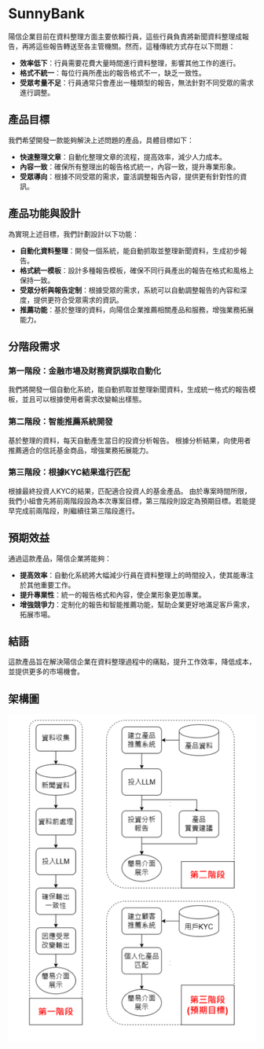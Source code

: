 # SunnyBank

陽信企業目前在資料整理方面主要依賴行員，這些行員負責將新聞資料整理成報告，再將這些報告轉送至各主管機關。然而，這種傳統方式存在以下問題：
- **效率低下**：行員需要花費大量時間進行資料整理，影響其他工作的進行。
- **格式不統一**：每位行員所產出的報告格式不一，缺乏一致性。
- **受眾考量不足**：行員通常只會產出一種類型的報告，無法針對不同受眾的需求進行調整。

## 產品目標

我們希望開發一款能夠解決上述問題的產品，具體目標如下：
- **快速整理文章**：自動化整理文章的流程，提高效率，減少人力成本。
- **內容一致**：確保所有整理出的報告格式統一，內容一致，提升專業形象。
- **受眾導向**：根據不同受眾的需求，靈活調整報告內容，提供更有針對性的資訊。

## 產品功能與設計

為實現上述目標，我們計劃設計以下功能：
- **自動化資料整理**：開發一個系統，能自動抓取並整理新聞資料，生成初步報告。
- **格式統一模板**：設計多種報告模板，確保不同行員產出的報告在格式和風格上保持一致。
- **受眾分析與報告定制**：根據受眾的需求，系統可以自動調整報告的內容和深度，提供更符合受眾需求的資訊。
- **推薦功能**：基於整理的資料，向陽信企業推薦相關產品和服務，增強業務拓展能力。

## 分階段需求

### 第一階段：金融市場及財務資訊擷取自動化

我們將開發一個自動化系統，能自動抓取並整理新聞資料，生成統一格式的報告模板，並且可以根據使用者需求改變輸出樣態。

### 第二階段：智能推薦系統開發

基於整理的資料，每天自動產生當日的投資分析報告。
根據分析結果，向使用者推薦適合的信託基金商品，增強業務拓展能力。

### 第三階段：根據KYC結果進行匹配

根據最終投資人KYC的結果，匹配適合投資人的基金產品。
由於專案時間所限，我們小組會先將前兩階段設為本次專案目標，第三階段則設定為預期目標。若能提早完成前兩階段，則繼續往第三階段進行。

## 預期效益

通過這款產品，陽信企業將能夠：
- **提高效率**：自動化系統將大幅減少行員在資料整理上的時間投入，使其能專注於其他重要工作。
- **提升專業性**：統一的報告格式和內容，使企業形象更加專業。
- **增強競爭力**：定制化的報告和智能推薦功能，幫助企業更好地滿足客戶需求，拓展市場。

## 結語

這款產品旨在解決陽信企業在資料整理過程中的痛點，提升工作效率，降低成本，並提供更多的市場機會。

## 架構圖

![image](流程圖.PNG)

